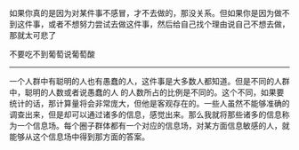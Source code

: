 如果你真的是因为对某件事不感冒，才不去做的，那没关系。但如果你是因为做不到这件事，或者不想努力尝试去做这件事，然后给自己找个理由说自己不想去做，那就太可悲了

不要吃不到葡萄说葡萄酸
___
一个人群中有聪明的人也有愚蠢的人，这件事是大多数人都知道。但是不同的人群中，聪明的人数或者说愚蠢的人 的人数所占的比例是不同的。这个不同，如果要统计的话，那计算量将会非常庞大，但他是客观存在的。一些人虽然不能够准确的调查出来，但是却可以通过诸多的信息，感觉出来。那么我就将那些诸多的信息称为一个信息场。每个圈子群体都有一个对应的信息场，对某方面信息敏感的人，就能够从这个信息场中得到那方面的答案。